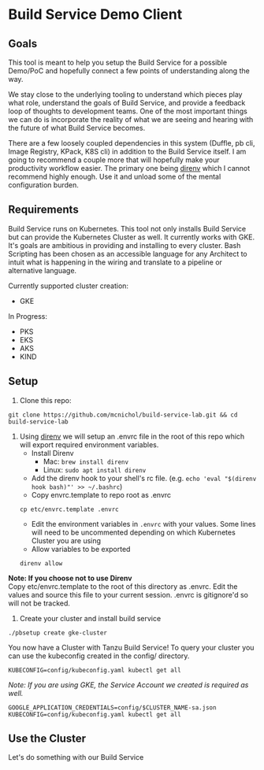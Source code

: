# Build Service Demo Client

## Goals
This tool is meant to help you setup the Build Service for a possible Demo/PoC and hopefully connect a few points of understanding along the way. 

We stay close to the underlying tooling to understand which pieces play what role, understand the goals of Build Service, and provide a feedback loop of thoughts to development teams. One of the most important things we can do is incorporate the reality of what we are seeing and hearing with the future of what Build Service becomes.

There are a few loosely coupled dependencies in this system (Duffle, pb cli, Image Registry, KPack, K8S cli) in addition to the Build Service itself. I am going to recommend a couple more that will hopefully make your productivity workflow easier. The primary one being [direnv](https://direnv.net/) which I cannot recommend highly enough. Use it and unload some of the mental configuration burden.

## Requirements
Build Service runs on Kubernetes. This tool not only installs Build Service but can provide the Kubernetes Cluster as well. It currently works with GKE. It's goals are ambitious in providing and installing to every cluster. Bash Scripting has been chosen as an accessible language for any Architect to intuit what is happening in the wiring and translate to a pipeline or alternative language.  

Currently supported cluster creation:
- GKE

In Progress:
- PKS
- EKS
- AKS
- KIND

## Setup

1. Clone this repo:
```
git clone https://github.com/mcnichol/build-service-lab.git && cd build-service-lab
```
1. Using [direnv](https://direnv.net/) we will setup an .envrc file in the root of this repo which will export required environment variables.
    * Install Direnv 
        * Mac: `brew install direnv`
        * Linux: `sudo apt install direnv`
    * Add the direnv hook to your shell's rc file. (e.g. `echo 'eval "$(direnv hook bash)"' >> ~/.bashrc`)
    * Copy envrc.template to repo root as .envrc 
    ```
    cp etc/envrc.template .envrc
    ```
    * Edit the environment variables in `.envrc` with your values. Some lines will need to be uncommented depending on which Kubernetes Cluster you are using 
    * Allow variables to be exported 
    ```
    direnv allow
    ``` 
**Note: If you choose not to use Direnv**  
Copy etc/envrc.template to the root of this directory as .envrc.  Edit the values and source this file to your current session. .envrc is gitignore'd so will not be tracked.
1. Create your cluster and install build service
```
./pbsetup create gke-cluster
```

You now have a Cluster with Tanzu Build Service! To query your cluster you can use the kubeconfig created in the config/ directory. 
```
KUBECONFIG=config/kubeconfig.yaml kubectl get all
```

*Note: If you are using GKE, the Service Account we created is required as well.*
```
GOOGLE_APPLICATION_CREDENTIALS=config/$CLUSTER_NAME-sa.json KUBECONFIG=config/kubeconfig.yaml kubectl get all
```

## Use the Cluster
Let's do something with our Build Service
